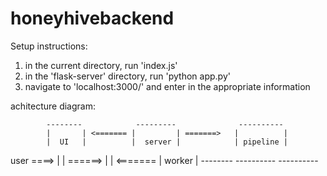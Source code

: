# honeyhivebackend

Setup instructions: 

1. in the current directory, run 'index.js'
2. in the 'flask-server' directory, run 'python app.py'
3. navigate to 'localhost:3000/' and enter in the appropriate information

achitecture diagram:

            --------            ---------              ----------  
            |       | <======= |         | =======>   |          |
            |  UI   |          |  server |            | pipeline |
user ====>  |       | ======>  |         | <=======   |  worker  |
             --------           ----------             ----------